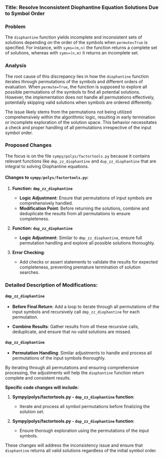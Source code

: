 ### Title: Resolve Inconsistent Diophantine Equation Solutions Due to Symbol Order

### Problem
The `diophantine` function yields incomplete and inconsistent sets of solutions depending on the order of the symbols when `permute=True` is specified. For instance, with `syms=(m,n)` the function returns a complete set of solutions, whereas with `syms=(n,m)` it returns an incomplete set.

### Analysis
The root cause of this discrepancy lies in how the `diophantine` function iterates through permutations of the symbols and different orders of evaluation. When `permute=True`, the function is supposed to explore all possible permutations of the symbols to find all potential solutions. However, the implementation does not handle all permutations effectively, potentially skipping valid solutions when symbols are ordered differently.

The issue likely stems from the permutations not being utilized comprehensively within the algorithmic logic, resulting in early termination or incomplete exploration of the solution space. This behavior necessitates a check and proper handling of all permutations irrespective of the input symbol order.

### Proposed Changes
The focus is on the file `sympy/polys/factortools.py` because it contains relevant functions like `dmp_zz_diophantine` and `dup_zz_diophantine` that are integral to solving Diophantine equations.

#### Changes to `sympy/polys/factortools.py`:
1. **Function: `dmp_zz_diophantine`**
   - **Logic Adjustment**: Ensure that permutations of input symbols are comprehensively handled.
   - **Modification Point**: Before returning the solutions, combine and deduplicate the results from all permutations to ensure completeness.

2. **Function: `dup_zz_diophantine`**
   - **Logic Adjustment**: Similar to `dmp_zz_diophantine`, ensure full permutation handling and explore all possible solutions thoroughly.

3. **Error Checking**:
   - Add checks or assert statements to validate the results for expected completeness, preventing premature termination of solution searches.

### Detailed Description of Modifications:

#### `dmp_zz_diophantine`

- **Before Final Return**:
  Add a loop to iterate through all permutations of the input symbols and recursively call `dmp_zz_diophantine` for each permutation.
  
- **Combine Results**:
  Gather results from all these recursive calls, deduplicate, and ensure that no valid solutions are missed.

#### `dup_zz_diophantine`

- **Permutation Handling**:
  Similar adjustments to handle and process all permutations of the input symbols thoroughly.

By iterating through all permutations and ensuring comprehensive processing, the adjustments will help the `diophantine` function return complete and consistent results.

**Specific code changes will include:**

1. **Sympy/polys/factortools.py - `dmp_zz_diophantine` function**:
   - Iterate and process all symbol permutations before finalizing the solution set.
   
2. **Sympy/polys/factortools.py - `dup_zz_diophantine` function**:
   - Ensure thorough exploration using the permutations of the input symbols.

These changes will address the inconsistency issue and ensure that `diophantine` returns all valid solutions regardless of the initial symbol order.